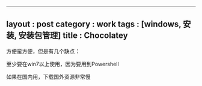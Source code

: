 
---
layout : post
category : work
tags : [windows, 安装, 安装包管理]
title : Chocolatey
---
 
方便蛮方便，但是有几个缺点：

至少要在win7以上使用，因为要用到Powershell

如果在国内用，下载国外资源非常慢
